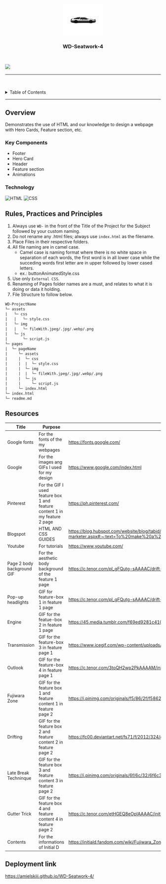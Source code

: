 <a name="readme-top">

<br/>

<br />
<div align="center">
  <a href="https://github.com/Amielskiii/">
  <!-- TODO: If you want to add logo or banner you can add it here -->
    <img src="./assets/image/AE86-removebg-preview (2).png" alt="AE86" width="130" height="100">
  </a>
<!-- TODO: Change Title to the name of the title of your Project -->
  <h3 align="center">WD-Seatwork-4</h3>
</div>
<!-- TODO: Make a short description -->
<div align="center">
</div>

<br />

<!-- TODO: Change the zyx-0314 into your github username  -->
<!-- TODO: Change the WD-Template-Project into the same name of your folder -->
![](https://visit-counter.vercel.app/counter.png?page=zyx-0314/WD-Template-Project)

---

<br />
<br />

<!-- TODO: If you want to add more layers for your readme -->
<details>
  <summary>Table of Contents</summary>
  <ol>
    <li>
      <a href="#overview">Overview</a>
      <ol>
        <li>
          <a href="#key-components">Key Components</a>
        </li>
        <li>
          <a href="#technology">Technology</a>
        </li>
      </ol>
    </li>
    <li>
      <a href="#rule,-practices-and-principles">Rules, Practices and Principles</a>
    </li>
    <li>
      <a href="#resources">Resources</a>
    </li>
  </ol>
</details>

---

## Overview

<!-- TODO: To be changed -->
<!-- The following are just sample -->
  Demonstrates the use of HTML and our knowledge to design a webpage with Hero Cards, Feature section, etc.

### Key Components
<!-- TODO: List of Key Components -->
<!-- The following are just sample -->
- Footer
- Hero Card
- Header
- Feature section
- Animations

### Technology
<!-- TODO: List of Technology Used -->
![HTML](https://img.shields.io/badge/HTML-E34F26?style=for-the-badge&logo=html5&logoColor=white)
![CSS](https://img.shields.io/badge/CSS-1572B6?style=for-the-badge&logo=css3&logoColor=white)

## Rules, Practices and Principles
1. Always use `WD-` in the front of the Title of the Project for the Subject followed by your custom naming.
2. Do not rename any .html files; always use `index.html` as the filename.
3. Place Files in their respective folders.
4. All file naming are in camel case.
   - Camel case is naming format where there is no white space in separation of each words, the first word is in all lower case while the succeding words first letter are in upper followed by lower cased letters.
   - ex.: buttonAnimatedStyle.css
5. Use only `External CSS`.
6. Renaming of Pages folder names are a must, and relates to what it is doing or data it holding.
7. File Structure to follow below.

```
WD-ProjectName
└─ assets
|   └─ css
|   |   └─ style.css
|   └─ img
|   |   └─ fileWith.jpeg/.jpg/.webp/.png
|   └─ js
|       └─ script.js
└─ pages
|  └─ pageName
|     └─ assets
|     |  └─ css
|     |  |  └─ style.css
|     |  └─ img
|     |  |  └─ fileWith.jpeg/.jpg/.webp/.png
|     |  └─ js
|     |     └─ script.js
|     └─ index.html
└─ index.html
└─ readme.md
```

## Resources

<!-- TODO: Add References -->
| Title | Purpose | Link |
|-|-|-|
| Google fonts | For the fonts of the my webpages | https://fonts.google.com/ |
| Google | For the images ang GIFs I used for my design | https://www.google.com/index.html |
| Pinterest | For the GIF I used feature box 1 and feature content 1 in my feature 2 page | https://ph.pinterest.com/ |
| Blogspot  | HTML AND CSS GUIDES | https://blog.hubspot.com/website/blog/tabid/6307/bid/19727/easy-html-tricks-for-the-non-technical-marketer.aspx#:~:text=To%20make%20a%20horizontal%20line%20in%20HTML%2C%20use%20the%20%3Chr,not%20have%20a%20closing%20tag.|
| Youtube | For tutorials | https://www.youtube.com/ |
| Page 2 body background GIF | For the aesthetic body background of the feature 1 page | https://c.tenor.com/pl_gFQutg-sAAAAC/drift-240sx.gif |
| Pop-up headlights | GIF for feature-box 1 in feature 1 page | https://c.tenor.com/pl_gFQutg-sAAAAC/drift-240sx.gif
| Engine | GIF for the featue-box 2 in feature 1 page | https://45.media.tumblr.com/f69ed9281c4104036787573b4cc2c01e/tumblr_nizol00xh61qik957o1_400.gif|
| Transmission | GIF for the feature-box 3 in feature page 1 | https://www.icegif.com/wp-content/uploads/2022/09/icegif-107.gif |
| Outlook | GIF for the feature-box 4 in feature page 1 | https://c.tenor.com/3toQH2wp2PkAAAAM/initial-d-toyota.gif |
| Fujiwara Zone | GIF for the feature box 1 and feature content 1 in feature page 2 | https://i.pinimg.com/originals/f5/86/2f/f5862fc8d526d924dd086f53f61e4721.gif | 
| Drifting | GIF for the feature box 2 and feature content 2 in feature page 2 | https://fc00.deviantart.net/fs71/f/2012/324/d/7/initial_d_by_aimesick-d5lny6h.gif |
| Late Break Techninque | GIF for the feature box 3 and feature content 3 in feature page 2 | https://i.pinimg.com/originals/6f/6c/32/6f6c328f76c86cc3952c58c5d1c4bec5.gif |
| Gutter Trick | GIF for the feature box 4 and feature content 4 in feature page 2 | https://c.tenor.com/etHGEQ8eOpIAAAAC/initiald-car.gif |
| Contents | For the informations of Initial D | https://initiald.fandom.com/wiki/Fujiwara_Zone |

## Deployment link 
https://amielskiii.github.io/WD-Seatwork-4/




